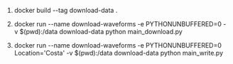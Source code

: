 1. docker build --tag download-data .

2. docker run --name download-waveforms -e PYTHONUNBUFFERED=0 -v $(pwd):/data download-data python main_download.py

3. docker run --name download-waveforms -e PYTHONUNBUFFERED=0 Location='Costa' -v $(pwd):/data download-data python main_write.py
